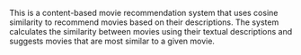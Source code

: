 This is a content-based movie recommendation system that uses cosine similarity to recommend movies based on their descriptions. The system calculates the similarity between movies using their textual descriptions and suggests movies that are most similar to a given movie.
